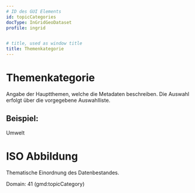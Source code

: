 ```yaml
---
# ID des GUI Elements
id: topicCategories
docType: InGridGeoDataset
profile: ingrid


# title, used as window title
title: Themenkategorie
---
```


# Themenkategorie

Angabe der Hauptthemen, welche die Metadaten beschreiben. Die Auswahl erfolgt über die vorgegebene Auswahlliste.

## Beispiel:

Umwelt

# ISO Abbildung

Thematische Einordnung des Datenbestandes.

Domain: 41 (gmd:topicCategory)
